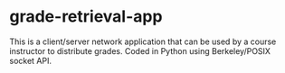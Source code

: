 # grade-retrieval-app
This is a client/server network application that can be used by a course instructor to distribute grades. Coded in Python using Berkeley/POSIX socket API.
